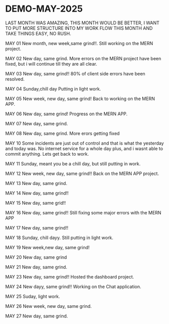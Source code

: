 # DEMO-MAY-2025
LAST MONTH WAS AMAZING, THIS MONTH WOULD BE BETTER, I WANT TO PUT MORE STRUCTURE INTO MY WORK FLOW THIS MONTH AND TAKE THINGS EASY, NO RUSH.

MAY 01
New month, new week,same grind!!.
Still working on the MERN project.

MAY 02
New day, same grind.
More errors on the MERN project have been fixed, but i will continue till they are all clear.

MAY 03
New day, same grind!!
80% of client side errors have been resolved.

MAY 04
Sunday,chill day
Putting in light work.

MAY 05
New week, new day, same grind!
Back to working on the MERN APP.

MAY 06
New day, same grind!
Progress on the MERN APP.

MAY 07
New day, same grind.

MAY 08
New day, same grind.
More erors getting fixed

MAY 10
Some incidents are just out of control and that is what the yesterday and today was.
No internet service for a whole day plus, and i wasnt able to commit anything.
Lets get back to work.

MAY 11
Sunday, meant you be a chill day, but still putting in work.

MAY 12
New week, new day, same grind!!
Back on the MERN APP project.

MAY 13
New day, same grind.

MAY 14
New day, same grind!!

MAY 15
New day, same grid!!

MAY 16
New day, same grind!!
Still fixing some major errors with the MERN APP

MAY 17
New day, same grind!!

MAY 18
Sunday, chill dayy.
Still putting in light work.

MAY 19
New week,new day, same grind!

MAY 20
New day, same grind

MAY 21
New day, same grind.

MAY 23
New day, same grind!!
Hosted the dashboard project.

MAY 24
New dayy, same grind!!
Working on the Chat application.

MAY 25
Suday, light work.

MAY 26
New week, new day, same grind.

MAY 27
New day, same grind.
